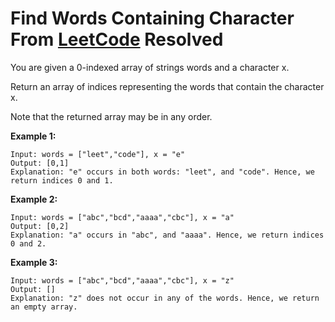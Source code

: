 # Find Words Containing Character From [LeetCode](https://leetcode.com/problems/find-words-containing-character/description/?envType=daily-question&envId=2025-05-24) Resolved

You are given a 0-indexed array of strings words and a character x.

Return an array of indices representing the words that contain the character x.

Note that the returned array may be in any order.

 

**Example 1:**
````
Input: words = ["leet","code"], x = "e"
Output: [0,1]
Explanation: "e" occurs in both words: "leet", and "code". Hence, we return indices 0 and 1.
````
**Example 2:**
````
Input: words = ["abc","bcd","aaaa","cbc"], x = "a"
Output: [0,2]
Explanation: "a" occurs in "abc", and "aaaa". Hence, we return indices 0 and 2.
````
**Example 3:**
````
Input: words = ["abc","bcd","aaaa","cbc"], x = "z"
Output: []
Explanation: "z" does not occur in any of the words. Hence, we return an empty array.
 ````


